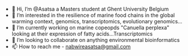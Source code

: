 - 👋 Hi, I’m @Asatsa a Masters student at Ghent University Belgium
- 👀 I’m interested in the resilience of marine food chains in the global warming context, genomics, transcriptomics, evolutionary genomics...
- 🌱 I’m currently working on marine copeopds "Canuella perplexa" looking at their expression of fatty acids...Transcriptomics
- 💞️ I’m looking to collaborate on anything environmental bioinformatics
- 📫 How to reach me - nabwireasatsa@gmail.com

<!---
Asatsa/Asatsa is a ✨ special ✨ repository because its `README.md` (this file) appears on your GitHub profile.
You can click the Preview link to take a look at your changes.
--->
